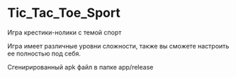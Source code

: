# Tic_Tac_Toe_Sport
Игра крестики-нолики с темой спорт

Игра имеет различные уровни сложности, также вы сможете настроить ее полностью под себя.

Сгенирированный apk файл в папке app/release
